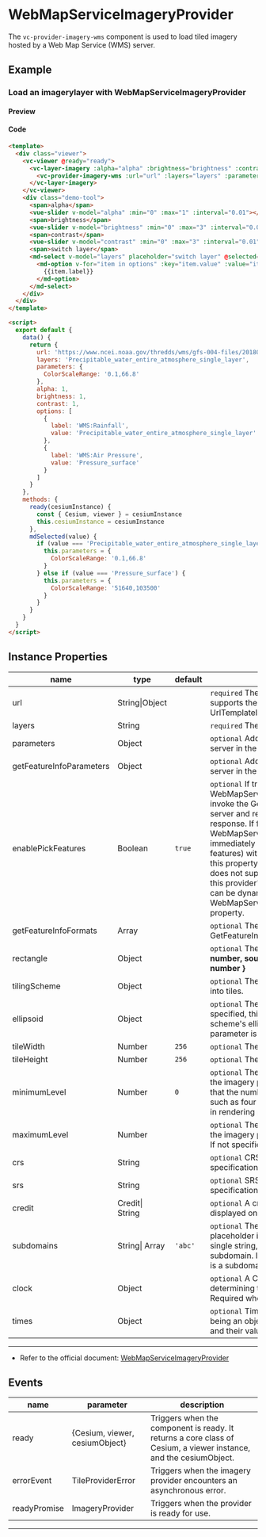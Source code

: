 # WebMapServiceImageryProvider

The `vc-provider-imagery-wms` component is used to load tiled imagery hosted by a Web Map Service (WMS) server.

## Example

### Load an imagerylayer with WebMapServiceImageryProvider

#### Preview

<doc-preview>
  <template>
    <div class="viewer">
      <vc-viewer @ready="ready">
       <vc-layer-imagery :alpha="alpha" :brightness="brightness" :contrast="contrast">
        <vc-provider-imagery-wms :url="url" :layers="layers" :parameters="parameters"></vc-provider-imagery-wms>
       </vc-layer-imagery>
      </vc-viewer>
      <div class="demo-tool">
        <span>alpha</span>
        <vue-slider v-model="alpha" :min="0" :max="1" :interval="0.01"  ></vue-slider>
        <span>brightness</span>
        <vue-slider v-model="brightness" :min="0" :max="3" :interval="0.01"  ></vue-slider>
        <span>contrast</span>
        <vue-slider v-model="contrast" :min="0" :max="3" :interval="0.01"  ></vue-slider>
        <span>switch layer</span>
        <md-select v-model="layers" placeholder="switch layer" @selected="mdSelected">
          <md-option
            v-for="item in options"
            :key="item.value"
            :value="item.value">
            {{item.label}}
          </md-option>
        </md-select>
      </div>
    </div>
  </template>

  <script>
    export default {
      data () {
        return {
          url: 'https://www.ncei.noaa.gov/thredds/wms/gfs-004-files/201809/20180916/gfs_4_20180916_0000_000.grb2',
          layers: 'Precipitable_water_entire_atmosphere_single_layer',
          parameters: {
            ColorScaleRange: '0.1,66.8'
          },
          alpha: 1,
          brightness: 1,
          contrast: 1,
          options: [{
            label: 'WMS:Rainfall',
            value: 'Precipitable_water_entire_atmosphere_single_layer'
          }, {
            label: 'WMS:Air Pressure',
            value: 'Pressure_surface'
          }]
        }
      },
      methods: {
        ready (cesiumInstance) {
          const {Cesium, viewer} = cesiumInstance
          this.cesiumInstance = cesiumInstance
        },
        mdSelected (value) {
          if (value === 'Precipitable_water_entire_atmosphere_single_layer') {
            this.parameters = {
              ColorScaleRange: '0.1,66.8'
            }
          } else if (value === 'Pressure_surface') {
            this.parameters = {
              ColorScaleRange: '51640,103500'
            }
          }
        }
      }
    }
  </script>
</doc-preview>

#### Code

```html
<template>
  <div class="viewer">
    <vc-viewer @ready="ready">
      <vc-layer-imagery :alpha="alpha" :brightness="brightness" :contrast="contrast">
        <vc-provider-imagery-wms :url="url" :layers="layers" :parameters="parameters"></vc-provider-imagery-wms>
      </vc-layer-imagery>
    </vc-viewer>
    <div class="demo-tool">
      <span>alpha</span>
      <vue-slider v-model="alpha" :min="0" :max="1" :interval="0.01"></vue-slider>
      <span>brightness</span>
      <vue-slider v-model="brightness" :min="0" :max="3" :interval="0.01"></vue-slider>
      <span>contrast</span>
      <vue-slider v-model="contrast" :min="0" :max="3" :interval="0.01"></vue-slider>
      <span>switch layer</span>
      <md-select v-model="layers" placeholder="switch layer" @selected="mdSelected">
        <md-option v-for="item in options" :key="item.value" :value="item.value">
          {{item.label}}
        </md-option>
      </md-select>
    </div>
  </div>
</template>

<script>
  export default {
    data() {
      return {
        url: 'https://www.ncei.noaa.gov/thredds/wms/gfs-004-files/201809/20180916/gfs_4_20180916_0000_000.grb2',
        layers: 'Precipitable_water_entire_atmosphere_single_layer',
        parameters: {
          ColorScaleRange: '0.1,66.8'
        },
        alpha: 1,
        brightness: 1,
        contrast: 1,
        options: [
          {
            label: 'WMS:Rainfall',
            value: 'Precipitable_water_entire_atmosphere_single_layer'
          },
          {
            label: 'WMS:Air Pressure',
            value: 'Pressure_surface'
          }
        ]
      }
    },
    methods: {
      ready(cesiumInstance) {
        const { Cesium, viewer } = cesiumInstance
        this.cesiumInstance = cesiumInstance
      },
      mdSelected(value) {
        if (value === 'Precipitable_water_entire_atmosphere_single_layer') {
          this.parameters = {
            ColorScaleRange: '0.1,66.8'
          }
        } else if (value === 'Pressure_surface') {
          this.parameters = {
            ColorScaleRange: '51640,103500'
          }
        }
      }
    }
  }
</script>
```

## Instance Properties

<!-- prettier-ignore -->
| name | type | default | description |
| ------------------------ | --------------- | ------- | ------------ |
| url | String\|Object | | `required` The URL of the WMS service. The URL supports the same keywords as the UrlTemplateImageryProvider. |
| layers | String | | `required` The layers to include, separated by commas. |
| parameters | Object | | `optional` Additional parameters to pass to the WMS server in the GetMap URL. |
| getFeatureInfoParameters | Object | | `optional` Additional parameters to pass to the WMS server in the GetFeatureInfo URL. |
| enablePickFeatures | Boolean | `true` | `optional` If true, WebMapServiceImageryProvider#pickFeatures will invoke the GetFeatureInfo operation on the WMS server and return the features included in the response. If false, WebMapServiceImageryProvider#pickFeatures will immediately return undefined (indicating no pickable features) without communicating with the server. Set this property to false if you know your WMS server does not support GetFeatureInfo or if you don't want this provider's features to be pickable. Note that this can be dynamically overridden by modifying the WebMapServiceImageryProvider#enablePickFeatures property. |
| getFeatureInfoFormats | Array | | `optional` The formats in which to try WMS GetFeatureInfo requests. |
| rectangle | Object | | `optional` The rectangle of the layer. **structure: { west: number, south: number, east: number, north: number }** |
| tilingScheme | Object | | `optional` The tiling scheme to use to divide the world into tiles. |
| ellipsoid | Object | | `optional` The ellipsoid. If the tilingScheme is specified, this parameter is ignored and the tiling scheme's ellipsoid is used instead. If neither parameter is specified, the WGS84 ellipsoid is used. |
| tileWidth | Number | `256` | `optional` The width of each tile in pixels. |
| tileHeight | Number | `256` | `optional` The height of each tile in pixels. |
| minimumLevel | Number | `0` | `optional` The minimum level-of-detail supported by the imagery provider. Take care when specifying this that the number of tiles at the minimum level is small, such as four or less. A larger number is likely to result in rendering problems. |
| maximumLevel | Number | | `optional` The maximum level-of-detail supported by the imagery provider, or undefined if there is no limit. If not specified, there is no limit. |
| crs | String | | `optional` CRS specification, for use with WMS specification >= 1.3.0. |
| srs | String | | `optional` SRS specification, for use with WMS specification 1.1.0 or 1.1.1 |
| credit | Credit\| String | | `optional` A credit for the data source, which is displayed on the canvas. |
| subdomains | String\| Array | `'abc'` | `optional` The subdomains to use for the {s} placeholder in the URL template. If this parameter is a single string, each character in the string is a subdomain. If it is an array, each element in the array is a subdomain. |
| clock | Object | | `optional` A Clock instance that is used when determining the value for the time dimension. Required when options.times is specified. |
| times | Object | | `optional` TimeIntervalCollection with its data property being an object containing time dynamic dimension and their values. |

---

- Refer to the official document: [WebMapServiceImageryProvider](https://cesium.com/docs/cesiumjs-ref-doc/WebMapServiceImageryProvider.html)

## Events

| name         | parameter                      | description                                                                                                       |
| ------------ | ------------------------------ | ----------------------------------------------------------------------------------------------------------------- |
| ready        | {Cesium, viewer, cesiumObject} | Triggers when the component is ready. It returns a core class of Cesium, a viewer instance, and the cesiumObject. |
| errorEvent   | TileProviderError              | Triggers when the imagery provider encounters an asynchronous error.                                              |
| readyPromise | ImageryProvider                | Triggers when the provider is ready for use.                                                                      |

---
